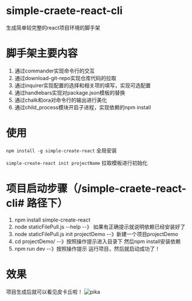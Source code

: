 # simple-craete-react-cli
生成简单较完整的react项目环境的脚手架

# 脚手架主要内容
1. 通过commander实现命令行的交互
2. 通过download-git-repo实现仓库代码的拉取
3. 通过inquirer实现配置的选择和相关项的填写，实现可选配置
4. 通过handlebars实现对package.json模板的替换
5. 通过chalk和ora对命令行的输出进行美化
6. 通过child_process模块开启子进程，实现依赖的npm install

# 使用
`npm install -g simple-create-react`  全局安装

`simple-create-react init projectName` 拉取模板进行初始化

# 项目启动步骤（/simple-craete-react-cli# 路径下）
1. npm install simple-create-react
2. node staticFilePull.js --help --》 如果有正确提示就说明依赖已经安装好了
3. node staticFilePull.js init projectDemo --》新建一个项目projectDemo
4. cd projectDemo/ --》按照操作提示进入目录下 然后npm install安装依赖
5. npm run dev --》按照操作提示 运行项目，然后就启动成功了！

# 效果

项目生成后就可以看见皮卡丘啦！
![pika](https://github.com/oniya24/simple-craete-react-cli/blob/master/result.png)

